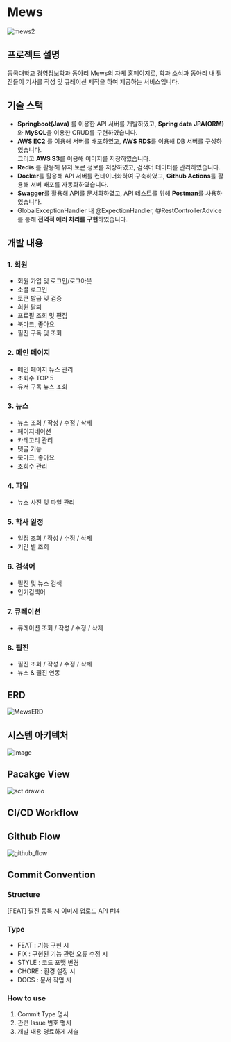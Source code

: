 # Mews
![mews2](https://user-images.githubusercontent.com/76556999/224526483-49968707-ea9f-4680-b45f-229eae680df5.png)

## 프로젝트 설명
동국대학교 경영정보학과 동아리 Mews의 자체 홈페이지로, 학과 소식과 동아리 내 필진들이 기사를 작성 및 큐레이션 제작을 하여 제공하는 서비스입니다.

## 기술 스택
- **Springboot(Java)** 를 이용한 API 서버를 개발하였고, **Spring data JPA(ORM)** 와 **MySQL**을 이용한 CRUD를 구현하였습니다.  
- **AWS EC2** 를 이용해 서버를 배포하였고, **AWS RDS**를 이용해 DB 서버를 구성하였습니다.  
그리고 **AWS S3**를 이용해 이미지를 저장하였습니다.  
- **Redis** 를 활용해 유저 토큰 정보를 저장하였고, 검색어 데이터를 관리하였습니다.
- **Docker**를 활용해 API 서버를 컨테이너화하여 구축하였고, **Github Actions**를 활용해 서버 배포를 자동화하였습니다. 
- **Swagger**를 활용해 API를 문서화하였고, API 테스트를 위해 **Postman**를 사용하였습니다.
- GlobalExceptionHandler 내 @ExpectionHandler, @RestControllerAdvice를 통해 **전역적 에러 처리를 구현**하였습니다.

## 개발 내용
### 1. 회원

- 회원 가입 및 로그인/로그아웃
- 소셜 로그인
- 토큰 발급 및 검증
- 회원 탈퇴
- 프로필 조회 및 편집
- 북마크, 좋아요
- 필진 구독 및 조회

### 2. 메인 페이지

- 메인 페이지 뉴스 관리
- 조회수 TOP 5
- 유저 구독 뉴스 조회

### 3. 뉴스

- 뉴스 조회 / 작성 / 수정 / 삭제
- 페이지네이션
- 카테고리 관리
- 댓글 기능
- 북마크, 좋아요
- 조회수 관리

### 4. 파일

- 뉴스 사진 및 파일 관리

### 5. 학사 일정

- 일정 조회 / 작성 / 수정 / 삭제
- 기간 별 조회

### 6. 검색어

- 필진 및 뉴스 검색
- 인기검색어

### 7. 큐레이션

- 큐레이션 조회 / 작성 / 수정 / 삭제

### 8. 필진

- 필진 조회 / 작성 / 수정 / 삭제
- 뉴스 & 필진 연동

## ERD
![MewsERD](https://user-images.githubusercontent.com/76556999/224526366-9c1a94bc-1a3b-415b-aae5-d97378d437f4.png)


## 시스템 아키텍처
![image](https://user-images.githubusercontent.com/43109589/224528978-20cadd7a-55c8-433f-8763-99577628b43b.png)



## Pacakge View
![act drawio](https://user-images.githubusercontent.com/76556999/224527310-4cc7a3c8-d040-4c7a-a243-ad72c8be4c90.png)



## CI/CD Workflow
  


## Github Flow
![github_flow](https://user-images.githubusercontent.com/76556999/224526506-f2e6770e-7197-46ac-b482-433148e8b49c.png)

  

## Commit Convention
### Structure
[FEAT] 필진 등록 시 이미지 업로드 API #14

### Type
- FEAT : 기능 구현 시
- FIX : 구현된 기능 관련 오류 수정 시
- STYLE : 코드 포맷 변경
- CHORE : 환경 설정 시
- DOCS : 문서 작업 시


### How to use
1. Commit Type 명시
2. 관련 Issue 번호 명시
3. 개발 내용 명료하게 서술
